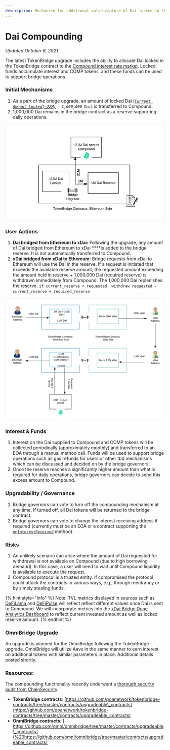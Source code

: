 ```yaml
---
description: Mechanism for additional value capture of Dai locked in the bridge
---
```


# Dai Compounding

_Updated October 6, 2021_

The latest TokenBridge upgrade includes the ability to allocate Dai locked in the TokenBridge contract to the [Compound interest rate market](https://compound.finance/). Locked funds accumulate interest and COMP tokens, and these funds can be used to support bridge operations. 

### Initial Mechanisms

1. As a part of the bridge upgrade, an amount of locked Dai \([_`Current Amount Locked(~22M)`_](https://etherscan.io/token/0x6b175474e89094c44da98b954eedeac495271d0f?a=0x4aa42145aa6ebf72e164c9bbc74fbd3788045016) _`- 1,000,000 Dai`_\) is transferred to Compound.
2. 1,000,000 Dai remains in the bridge contract as a reserve supporting daily operations.

![](../../../.gitbook/assets/compoundelements.png)

### User Actions

1. **Dai bridged from Ethereum to xDai:** Following the upgrade, any amount of Dai bridged from Ethereum to xDai ****is added to the bridge reserve. It is not automatically transferred to Compound.
2. **xDai bridged from xDai to Ethereum:** Bridge requests from xDai to Ethereum will use the Dai in the reserve. If a request is initiated that exceeds the available reserve amount, the requested amount exceeding the amount held in reserve + 1,000,000 Dai \(required reserve\) is withdrawn immediately from Compound. The 1,000,000 Dai replenishes the reserve.  `if current_reserve < requested  withdraw requested - current_reserve + required_reserve`

![](../../../.gitbook/assets/user2.png)

### Interest & Funds

1. Interest on the Dai supplied to Compound and COMP tokens will be collected periodically \(approximately monthly\) and transferred to an EOA through a manual method call. Funds will be used to support bridge operations such as gas refunds for users or other tbd mechanisms which can be discussed and decided on by the bridge governors.
2. Once the reserve reaches a significantly higher amount than what is required for daily operations, bridge governors can decide to send this excess amount to Compound.

### Upgradability / Governance

1. Bridge governors can vote to turn off the compounding mechanism at any time. If turned off, all Dai tokens will be returned to the bridge contract.
2. Bridge governors can vote to change the interest receiving address if required \(currently must be an EOA or a contract supporting the [`onInterestReceived`](https://github.com/poanetwork/tokenbridge-contracts/blob/master/contracts/interfaces/IInterestReceiver.sol) method\).

### Risks

1. An unlikely scenario can arise where the amount of Dai requested for withdrawal is not available on Compound \(due to high borrowing demand\). In this case, a user will need to wait until Compound liquidity is available to execute the request. 
2. Compound protocol is a trusted entity. If compromised the protocol could attack the contracts in various ways, e.g., through reentrancy or by simply stealing funds. 

{% hint style="info" %}
Note: TVL metrics displayed in sources such as [DeFiLama ](https://defillama.com/protocol/xdai-stake)and [DeFiPulse](https://defipulse.com/xdai) will reflect reflect different values once Dai is sent to Compound. We will incorporate metrics into the [xDai Bridge Dune Analytics Dashboard](https://dune.xyz/maxaleks/xDai-Bridge) to reflect current invested amount as well as locked reserve amount.
{% endhint %}

### OmniBridge Upgrade

An upgrade is planned for the OmniBridge following the TokenBridge upgrade. OmniBridge will utilize Aave in the same manner to earn interest on additional tokens with similar parameters in place. Additional details posted shortly.

### Resources:

The compounding functionality recently underwent a [thorough security audit from ChainSecurity](../../../for-developers/security-audits.md#omnibridge-audit-by-chainsecurity-1).

* **TokenBridge contracts**: [https://github.com/poanetwork/tokenbridge-contracts/tree/master/contracts/upgradeable\_contracts](https://github.com/poanetwork/tokenbridge-contracts/tree/master/contracts/upgradeable_contracts)
* **OmniBridge contracts**: [ https://github.com/omni/omnibridge/tree/master/contracts/upgradeable\_contracts](%20https://github.com/omni/omnibridge/tree/master/contracts/upgradeable_contracts)



